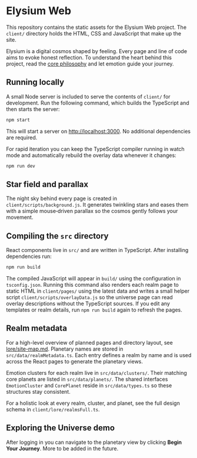 # Elysium Web

This repository contains the static assets for the Elysium Web project. The `client/` directory holds the HTML, CSS and JavaScript that make up the site.

Elysium is a digital cosmos shaped by feeling. Every page and line of code aims to evoke honest reflection. To understand the heart behind this project, read the [core philosophy](lore/core.md) and let emotion guide your journey.

## Running locally
A small Node server is included to serve the contents of `client/` for development. Run the following command, which builds the TypeScript and then starts the server:

```bash
npm start
```

This will start a server on [http://localhost:3000](http://localhost:3000). No additional dependencies are required.

For rapid iteration you can keep the TypeScript compiler running in watch mode and automatically rebuild the overlay data whenever it changes:

```bash
npm run dev
```

## Star field and parallax
The night sky behind every page is created in `client/scripts/background.js`. It generates twinkling stars and eases them with a simple mouse‑driven parallax so the cosmos gently follows your movement.

## Compiling the `src` directory
React components live in `src/` and are written in TypeScript. After installing
dependencies run:

```bash
npm run build
```

The compiled JavaScript will appear in `build/` using the configuration in
`tsconfig.json`.
Running this command also renders each realm page to static HTML in
`client/pages/` using the latest data and writes a small helper script
`client/scripts/overlayData.js` so the universe page can read overlay
descriptions without the TypeScript sources. If you edit any templates or realm
details, run `npm run build` again to refresh the pages.

## Realm metadata
For a high-level overview of planned pages and directory layout, see [lore/site-map.md](lore/site-map.md).
Planetary names are stored in `src/data/realmMetadata.ts`. 
Each entry defines a realm by name and is used across the React pages to generate the planetary views.

Emotion clusters for each realm live in `src/data/clusters/`. 
Their matching core planets are listed in `src/data/planets/`. 
The shared interfaces `EmotionCluster` and `CorePlanet` reside in `src/data/types.ts` so these structures stay consistent.

For a holistic look at every realm, cluster, and planet, see the full design schema in `client/lore/realmsFull.ts`.

## Exploring the Universe demo
After logging in you can navigate to the planetary view by clicking **Begin Your Journey**. More to be added in the future. 
